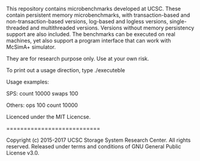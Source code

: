 This repository contains microbenchmarks developed at UCSC. These
contain persistent memory microbenchmarks, with transaction-based and
non-transaction-based versions, log-based and logless versions,
single-threaded and multithreaded versions. Versions without memory
persistency support are also included. The benchmarks can be executed
on real machines, yet also support a program interface that can work
with McSimA+ simulator.

They are for research purpose only. Use at your own risk.

To print out a usage direction, type
./executeble 

Usage examples:

SPS: count 10000 swaps 100

Others: ops 100 count 10000

Licenced under the MIT Licencse.


===========================

Copyright (c) 2015-2017 UCSC Storage System Research Center. All
rights reserved. Released under terms and conditions of GNU General
Public License v3.0. 



